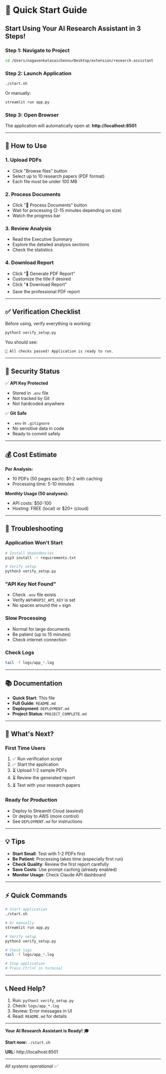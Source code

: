 # 🚀 Quick Start Guide

## Start Using Your AI Research Assistant in 3 Steps!

### Step 1: Navigate to Project
```bash
cd /Users/nagavenkatasaichennu/Desktop/extension/research-assistant
```

### Step 2: Launch Application
```bash
./start.sh
```

Or manually:
```bash
streamlit run app.py
```

### Step 3: Open Browser
The application will automatically open at: **http://localhost:8501**

---

## 📖 How to Use

### 1. Upload PDFs
- Click "Browse files" button
- Select up to 10 research papers (PDF format)
- Each file must be under 100 MB

### 2. Process Documents
- Click "🚀 Process Documents" button
- Wait for processing (2-15 minutes depending on size)
- Watch the progress bar

### 3. Review Analysis
- Read the Executive Summary
- Explore the detailed analysis sections
- Check the statistics

### 4. Download Report
- Click "🚀 Generate PDF Report"
- Customize the title if desired
- Click "⬇️ Download Report"
- Save the professional PDF report

---

## ✅ Verification Checklist

Before using, verify everything is working:

```bash
python3 verify_setup.py
```

You should see:
```
🎉 All checks passed! Application is ready to run.
```

---

## 🔐 Security Status

✅ **API Key Protected**
- Stored in `.env` file
- Not tracked by Git
- Not hardcoded anywhere

✅ **Git Safe**
- `.env` in `.gitignore`
- No sensitive data in code
- Ready to commit safely

---

## 💰 Cost Estimate

**Per Analysis:**
- 10 PDFs (50 pages each): $1-2 with caching
- Processing time: 5-10 minutes

**Monthly Usage (50 analyses):**
- API costs: $50-100
- Hosting: FREE (local) or $20+ (cloud)

---

## 🐛 Troubleshooting

### Application Won't Start
```bash
# Install dependencies
pip3 install -r requirements.txt

# Verify setup
python3 verify_setup.py
```

### "API Key Not Found"
- Check `.env` file exists
- Verify `ANTHROPIC_API_KEY` is set
- No spaces around the `=` sign

### Slow Processing
- Normal for large documents
- Be patient (up to 15 minutes)
- Check internet connection

### Check Logs
```bash
tail -f logs/app_*.log
```

---

## 📚 Documentation

- **Quick Start**: This file
- **Full Guide**: `README.md`
- **Deployment**: `DEPLOYMENT.md`
- **Project Status**: `PROJECT_COMPLETE.md`

---

## 🎯 What's Next?

### First Time Users
1. ✅ Run verification script
2. ✅ Start the application
3. ⏳ Upload 1-2 sample PDFs
4. ⏳ Review the generated report
5. ⏳ Test with your research papers

### Ready for Production
- Deploy to Streamlit Cloud (easiest)
- Or deploy to AWS (more control)
- See `DEPLOYMENT.md` for instructions

---

## 💡 Tips

- **Start Small**: Test with 1-2 PDFs first
- **Be Patient**: Processing takes time (especially first run)
- **Check Quality**: Review the first report carefully
- **Save Costs**: Use prompt caching (already enabled)
- **Monitor Usage**: Check Claude API dashboard

---

## ⚡ Quick Commands

```bash
# Start application
./start.sh

# Or manually
streamlit run app.py

# Verify setup
python3 verify_setup.py

# Check logs
tail -f logs/app_*.log

# Stop application
# Press Ctrl+C in terminal
```

---

## 📞 Need Help?

1. Run: `python3 verify_setup.py`
2. Check: `logs/app_*.log`
3. Review: Error messages in UI
4. Read: `README.md` for details

---

**Your AI Research Assistant is Ready!** 🎓

**Start now:** `./start.sh`

**URL:** http://localhost:8501

---

*All systems operational ✅*
